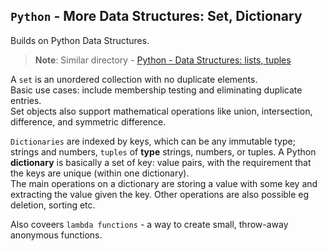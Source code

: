 ## `Python` - More Data Structures: Set, Dictionary

Builds on Python Data Structures.
> **Note**: Similar directory - [Python - Data Structures: lists, tuples](./0x03-python-data_structures)

A `set` is an unordered collection with no duplicate elements.   
Basic use cases: include membership testing and eliminating duplicate entries.   
Set objects also support mathematical operations like union, intersection, difference, and symmetric difference.

`Dictionaries` are indexed by keys, which can be any immutable type; strings and numbers,  `tuples` of **type** strings, numbers, or tuples.
A Python **dictionary** is basically a set of key: value pairs, with the requirement that the keys are unique (within one dictionary).    
The main operations on a dictionary are storing a value with some key and extracting the value given the key. Other operations are also possible eg deletion, sorting etc.


Also coveers `lambda functions` - a way to create small, throw-away anonymous functions.
